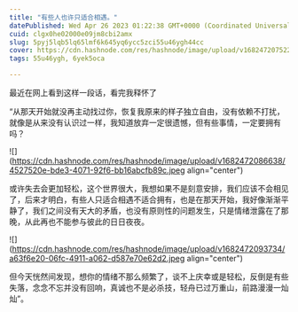 ```yaml
---
title: "有些人也许只适合相遇。"
datePublished: Wed Apr 26 2023 01:22:38 GMT+0000 (Coordinated Universal Time)
cuid: clgx0he02000e09jm8cbi2amx
slug: 5pyj5lqb5lq65lmf6k645yq6ycc5zci55u46ygh44cc
cover: https://cdn.hashnode.com/res/hashnode/image/upload/v1682472075221/ff08fff3-1c48-4318-ae86-31a4dbe36c0b.jpeg
tags: 55u46ygh, 6yek5oca

---
```


最近在网上看到这样一段话，看完我释怀了

“从那天开始就没再主动找过你，恢复我原来的样子独立自由，没有依赖不打扰，就像是从来没有认识过一样，我知道放弃一定很遗憾，但有些事情，一定要拥有吗？

![](https://cdn.hashnode.com/res/hashnode/image/upload/v1682472086638/4527520e-bde3-4071-92f6-bb16abcfb89c.jpeg align="center")

或许失去会更加轻松，这个世界很大，我想如果不是刻意安排，我们应该不会相见了，后来才明白，有些人只适合相遇不适合拥有，也是在那天开始，我好像渐渐平静了，我们之间没有天大的矛盾，也没有原则性的问题发生，只是情绪泄露在了那晚，从此再也不能参与彼此的日日夜夜。

![](https://cdn.hashnode.com/res/hashnode/image/upload/v1682472093734/a63f6e20-06fc-4911-a062-d587e70e62d2.jpeg align="center")

但今天恍然间发现，想你的情绪不那么频繁了，谈不上庆幸或是轻松，反倒是有些失落，念念不忘并没有回响，真诚也不是必杀技，轻舟已过万重山，前路漫漫一灿灿”。